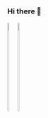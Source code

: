 ### Hi there 👋
<div style="display: flex;">

<a href="https://github.com/yuyaozhong">
  <img align="left" height="200px" width="40%" src="https://github-readme-stats.vercel.app/api?username=yuyaozhong&count_private=true&show_icons=true" />
</a>

<a href="https://github.com/yuyaozhong">
  <img align="center" height="200px" width="40%" src="https://github-readme-stats.vercel.app/api/top-langs/?username=yuyaozhong&layout=compact" />
</a>

</div>

<!--
**YuyaoZhong/YuyaoZhong** is a ✨ _special_ ✨ repository because its `README.md` (this file) appears on your GitHub profile.

Here are some ideas to get you started:

- 🔭 I’m currently working on ...
- 🌱 I’m currently learning ...
- 👯 I’m looking to collaborate on ...
- 🤔 I’m looking for help with ...
- 💬 Ask me about ...
- 📫 How to reach me: ...
- 😄 Pronouns: ...
- ⚡ Fun fact: ...
-->
